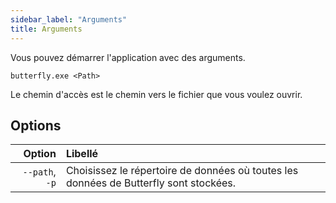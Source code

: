 ```yaml
---
sidebar_label: "Arguments"
title: Arguments
---
```


Vous pouvez démarrer l'application avec des arguments.

`butterfly.exe <Path>`

Le chemin d'accès est le chemin vers le fichier que vous voulez ouvrir.

## Options

|         Option | Libellé                                                                               |
| --------------:|:------------------------------------------------------------------------------------- |
| `--path`, `-p` | Choisissez le répertoire de données où toutes les données de Butterfly sont stockées. |
